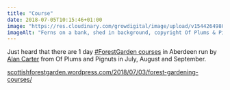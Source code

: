 ```yaml
---
title: "Course"
date: 2018-07-05T10:15:46+01:00
image: "https://res.cloudinary.com/growdigital/image/upload/v1544264980/ferns-28342236747.jpg"
imageAlt: "Ferns on a bank, shed in background, copyright Of Plums & Pignuts"
---
```


Just heard that there are 1 day [#ForestGarden courses](https://scottishforestgarden.wordpress.com/2018/07/03/forest-gardening-courses/) in Aberdeen run by [Alan Carter](https://scottishforestgarden.wordpress.com/contact/) from Of Plums and Pignuts in July, August and September.

[scottishforestgarden.wordpress.com/2018/07/03/forest-gardening-courses/](https://scottishforestgarden.wordpress.com/2018/07/03/forest-gardening-courses/)
